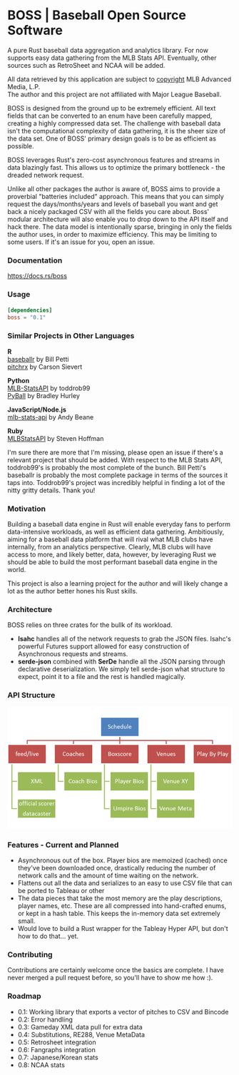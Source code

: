 BOSS | Baseball Open Source Software
===

A pure Rust baseball data aggregation and analytics library. For now supports easy data gathering from the MLB Stats API. Eventually, other sources such as RetroSheet and NCAA will be added.

All data retrieved by this application are subject to [copyright](http://gdx.mlb.com/components/copyright.txt) MLB Advanced Media, L.P. <br>
The author and this project are not affiliated with Major League Baseball.
 
BOSS is designed from the ground up to be extremely efficient. All text fields that can be converted to an enum have been carefully mapped, creating a highly compressed data set. The challenge with baseball data isn't the computational complexity of data gathering, it is the sheer size of the data set. One of BOSS' primary design goals is to be as efficient as possible.

BOSS leverages Rust's zero-cost asynchronous features and streams in data blazingly fast. This allows us to optimize the primary bottleneck - the dreaded network request.

Unlike all other packages the author is aware of, BOSS aims to provide a proverbial "batteries included" approach. This means that you can simply request the days/months/years and levels of baseball you want and get back a nicely packaged CSV with all the fields you care about. Boss' modular architecture will also enable you to drop down to the API itself and hack there. The data model is intentionally sparse, bringing in only the fields the author uses, in order to maximize efficiency. This may be limiting to some users. If it's an issue for you, open an issue.

### Documentation

https://docs.rs/boss

### Usage

```toml
[dependencies]
boss = "0.1"
```
### Similar Projects in Other Languages

<b>R</b><br>
[baseballr](https://github.com/BillPetti/baseballr) by Bill Petti<br>
[pitchrx](https://github.com/cpsievert/pitchRx) by Carson Sievert

<b>Python</b><br>
[MLB-StatsAPI](https://github.com/toddrob99/MLB-StatsAPI) by toddrob99<br>
[PyBall](https://github.com/bradleyhurley/PyBall) by Bradley Hurley

<b>JavaScript/Node.js</b><br>
[mlb-stats-api](https://github.com/asbeane/mlb-stats-api) by Andy Beane

<b>Ruby</b><br>
[MLBStatsAPI](https://github.com/Fustrate/mlb_stats_api) by Steven Hoffman

I'm sure there are more that I'm missing, please open an issue if there's a relevant project that should be added. With respect to the MLB Stats API, toddrob99's is probably the most complete of the bunch. Bill Petti's baseballr is probably the most complete package in terms of the sources it taps into. Toddrob99's project was incredibly helpful in finding a lot of the nitty gritty details. Thank you!

### Motivation

Building a baseball data engine in Rust will enable everyday fans to perform data-intensive workloads, as well as efficient data gathering. Ambitiously, aiming for a baseball data platform that will rival what MLB clubs have internally, from an analytics perspective. Clearly, MLB clubs will have access to more, and likely better, data, however, by leveraging Rust we should be able to build the most performant baseball data engine in the world.

This project is also a learning project for the author and will likely change a lot as the author better hones his Rust skills.

### Architecture
BOSS relies on three crates for the bullk of its workload. <br>
* <b>Isahc</b> handles all of the network requests to grab the JSON files. Isahc's powerful Futures support allowed for easy construction of Asynchronous requests and streams.
* <b>serde-json</b> combined with <b>SerDe</b> handle all the JSON parsing through declarative deserialization. We simply tell serde-json what structure to expect, point it to a file and the rest is handled magically.

### API Structure
![API](https://github.com/elibenporat/boss/blob/boss/API.png)

### Features - Current and Planned
* Asynchronous out of the box. Player bios are memoized (cached) once they've been downloaded once, drastically reducing the number of network calls and the amount of time waiting on the network.
* Flattens out all the data and serializes to an easy to use CSV file that can be ported to Tableau or other
* The data pieces that take the most memory are the play descriptions, player names, etc. These are all compressed into hand-crafted enums, or kept in a hash table. This keeps the in-memory data set extremely small.
* Would love to build a Rust wrapper for the Tableay Hyper API, but don't how to do that... yet.


### Contributing

Contributions are certainly welcome once the basics are complete. I have never merged a pull request before, so you'll have to show me how :).

### Roadmap

* 0.1: Working library that exports a vector of pitches to CSV and Bincode
* 0.2: Error handling
* 0.3: Gameday XML data pull for extra data
* 0.4: Substitutions, RE288, Venue MetaData
* 0.5: Retrosheet integration
* 0.6: Fangraphs integration
* 0.7: Japanese/Korean stats
* 0.8: NCAA stats